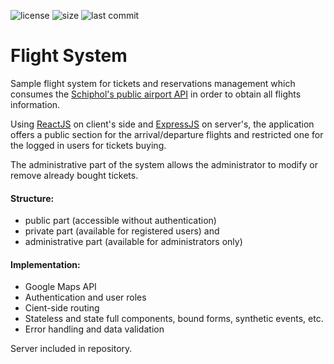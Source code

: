 ![license](https://img.shields.io/github/license/zrusev/Flight_System.svg) ![size](https://img.shields.io/github/repo-size/zrusev/Flight_System.svg) ![last commit](https://img.shields.io/github/last-commit/zrusev/Flight_System.svg)


# Flight System
Sample flight system for tickets and reservations management which consumes the [Schiphol's public airport API](https://www.schiphol.nl/en/developer-center/) in order to obtain all flights information.

Using [ReactJS](https://reactjs.org/) on client's side and [ExpressJS](https://expressjs.com/) on server's, the application offers a public section for the arrival/departure flights and restricted one for the logged in users for tickets buying.

The administrative part of the system allows the administrator to modify or remove already bought tickets.

#### Structure:
- public part (accessible without authentication)
- private part (available for registered users) and
- administrative part (available for administrators only)

#### Implementation:
- Google Maps API
- Authentication and user roles
- Cient-side routing
- Stateless and state full components, bound forms, synthetic events, etc.
- Error handling and data validation

Server included in repository.